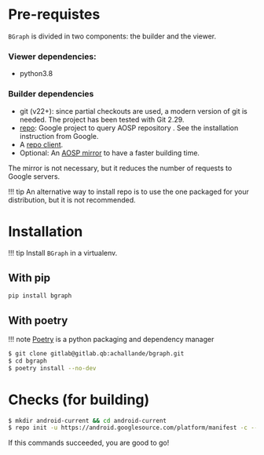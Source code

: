 # Pre-requistes

`BGraph` is divided in two components: the builder and the viewer.

### Viewer dependencies:
- python3.8

### Builder dependencies
- git (v22+): since partial checkouts are used, a modern version of git is needed. The project has been tested with Git 2.29.
- [repo](https://gerrit.googlesource.com/git-repo/+/refs/heads/master/README.md): Google project to query AOSP repository . See the installation instruction from Google.
- A [repo client](https://source.android.com/setup/build/downloading#initializing-a-repo-client).
- Optional: An [AOSP mirror](https://source.android.com/setup/build/downloading#using-a-local-mirror) to have a faster building time.

The mirror is not necessary, but it reduces the number of requests to Google servers.

!!! tip
    An alternative way to install repo is to use the one packaged for your distribution, but it is not recommended.

# Installation

!!! tip
    Install `BGraph` in a virtualenv.


## With pip

```bash
pip install bgraph
```

## With poetry 
!!! note
    [Poetry](https://python-poetry.org/) is a python packaging and dependency manager

```bash
$ git clone gitlab@gitlab.qb:achallande/bgraph.git
$ cd bgraph
$ poetry install --no-dev
```


# Checks (for building)
```bash
$ mkdir android-current && cd android-current
$ repo init -u https://android.googlesource.com/platform/manifest -c --depth=1 --partial-clone --clone-filter=blob:none 
```

If this commands succeeded, you are good to go!
